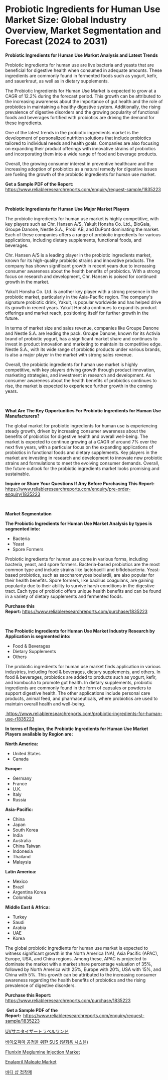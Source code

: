 <p><h1>Probiotic Ingredients for Human Use Market Size: Global Industry Overview, Market Segmentation and Forecast (2024 to 2031)</h1></p><p><strong>Probiotic Ingredients for Human Use Market Analysis and Latest Trends</strong></p>
<p><p>Probiotic ingredients for human use are live bacteria and yeasts that are beneficial for digestive health when consumed in adequate amounts. These ingredients are commonly found in fermented foods such as yogurt, kefir, and sauerkraut, as well as in dietary supplements.</p><p>The Probiotic Ingredients for Human Use Market is expected to grow at a CAGR of 12.2% during the forecast period. This growth can be attributed to the increasing awareness about the importance of gut health and the role of probiotics in maintaining a healthy digestive system. Additionally, the rising prevalence of digestive disorders and the growing popularity of functional foods and beverages fortified with probiotics are driving the demand for these ingredients.</p><p>One of the latest trends in the probiotic ingredients market is the development of personalized nutrition solutions that include probiotics tailored to individual needs and health goals. Companies are also focusing on expanding their product offerings with innovative strains of probiotics and incorporating them into a wide range of food and beverage products.</p><p>Overall, the growing consumer interest in preventive healthcare and the increasing adoption of probiotics as a natural remedy for digestive issues are fueling the growth of the probiotic ingredients for human use market.</p></p>
<p><strong>Get a Sample PDF of the Report:&nbsp;</strong> <a href="https://www.reliableresearchreports.com/enquiry/request-sample/1835223">https://www.reliableresearchreports.com/enquiry/request-sample/1835223</a></p>
<p>&nbsp;</p>
<p><strong>Probiotic Ingredients for Human Use Major Market Players</strong></p>
<p><p>The probiotic ingredients for human use market is highly competitive, with key players such as Chr. Hansen A/S, Yakult Honsha Co. Ltd., BioGaia, Groupe Danone, Nestle S.A., Probi AB, and DuPont dominating the market. Each of these companies offers a range of probiotic ingredients for various applications, including dietary supplements, functional foods, and beverages.</p><p>Chr. Hansen A/S is a leading player in the probiotic ingredients market, known for its high-quality probiotic strains and innovative products. The company has shown significant growth in recent years due to increasing consumer awareness about the health benefits of probiotics. With a strong focus on research and development, Chr. Hansen is poised for continued growth in the market.</p><p>Yakult Honsha Co. Ltd. is another key player with a strong presence in the probiotic market, particularly in the Asia-Pacific region. The company's signature probiotic drink, Yakult, is popular worldwide and has helped drive its growth in recent years. Yakult Honsha continues to expand its product offerings and market reach, positioning itself for further growth in the future.</p><p>In terms of market size and sales revenue, companies like Groupe Danone and Nestle S.A. are leading the pack. Groupe Danone, known for its Activia brand of probiotic yogurt, has a significant market share and continues to invest in product innovation and marketing to maintain its competitive edge. Nestle S.A., with its wide range of probiotic products under various brands, is also a major player in the market with strong sales revenue.</p><p>Overall, the probiotic ingredients for human use market is highly competitive, with key players driving growth through product innovation, marketing strategies, and investment in research and development. As consumer awareness about the health benefits of probiotics continues to rise, the market is expected to experience further growth in the coming years.</p></p>
<p>&nbsp;</p>
<p><strong>What Are The Key Opportunities For Probiotic Ingredients for Human Use Manufacturers?</strong></p>
<p><p>The global market for probiotic ingredients for human use is experiencing steady growth, driven by increasing consumer awareness about the benefits of probiotics for digestive health and overall well-being. The market is expected to continue growing at a CAGR of around 7% over the next five years, with a particular focus on the expanding applications of probiotics in functional foods and dietary supplements. Key players in the market are investing in research and development to innovate new probiotic strains and formulations to meet the evolving consumer demands. Overall, the future outlook for the probiotic ingredients market looks promising and sustainable.</p></p>
<p><strong>Inquire or Share Your Questions If Any Before Purchasing This Report:</strong> <a href="https://www.reliableresearchreports.com/enquiry/pre-order-enquiry/1835223">https://www.reliableresearchreports.com/enquiry/pre-order-enquiry/1835223</a></p>
<p>&nbsp;</p>
<p><strong>Market Segmentation</strong></p>
<p><strong>The Probiotic Ingredients for Human Use Market Analysis by types is segmented into:</strong></p>
<p><ul><li>Bacteria</li><li>Yeast</li><li>Spore Formers</li></ul></p>
<p><p>Probiotic ingredients for human use come in various forms, including bacteria, yeast, and spore formers. Bacteria-based probiotics are the most common type and include strains like lactobacilli and bifidobacteria. Yeast-based probiotics, such as saccharomyces boulardii, are also popular for their health benefits. Spore formers, like bacillus coagulans, are gaining popularity due to their ability to survive harsh conditions in the digestive tract. Each type of probiotic offers unique health benefits and can be found in a variety of dietary supplements and fermented foods.</p></p>
<p><strong>Purchase this Report:&nbsp;</strong><a href="https://www.reliableresearchreports.com/purchase/1835223">https://www.reliableresearchreports.com/purchase/1835223</a></p>
<p>&nbsp;</p>
<p><strong>The Probiotic Ingredients for Human Use Market Industry Research by Application is segmented into:</strong></p>
<p><ul><li>Food & Beverages</li><li>Dietary Supplements</li><li>Others</li></ul></p>
<p><p>The probiotic ingredients for human use market finds application in various industries, including food & beverages, dietary supplements, and others. In food & beverages, probiotics are added to products such as yogurt, kefir, and kombucha to promote gut health. In dietary supplements, probiotic ingredients are commonly found in the form of capsules or powders to support digestive health. The other applications include personal care products, animal feed, and pharmaceuticals, where probiotics are used to maintain overall health and well-being.</p></p>
<p><a href="https://www.reliableresearchreports.com/probiotic-ingredients-for-human-use-r1835223">&nbsp;https://www.reliableresearchreports.com/probiotic-ingredients-for-human-use-r1835223</a></p>
<p><strong>In terms of Region, the Probiotic Ingredients for Human Use Market Players available by Region are:</strong></p>
<p>
    <p> <strong> North America: </strong>
        <ul>
            <li>United States</li>
            <li>Canada</li>
        </ul>
        </p> 
    <p> <strong> Europe: </strong>
        <ul>
            <li>Germany</li>
            <li>France</li>
            <li>U.K.</li>
            <li>Italy</li>
            <li>Russia</li>
        </ul>
        </p> 
    <p> <strong> Asia-Pacific: </strong>
        <ul>
            <li>China</li>
            <li>Japan</li>
            <li>South Korea</li>
            <li>India</li>
            <li>Australia</li>
            <li>China Taiwan</li>
            <li>Indonesia</li>
            <li>Thailand</li>
            <li>Malaysia</li>
        </ul>
        </p> 
    <p> <strong> Latin America: </strong>
        <ul>
            <li>Mexico</li>
            <li>Brazil</li>
            <li>Argentina Korea</li>
            <li>Colombia</li>
        </ul>
        </p> 
    <p> <strong> Middle East & Africa: </strong>
        <ul>
            <li>Turkey</li>
            <li>Saudi</li>
            <li>Arabia</li>
            <li>UAE</li>
            <li>Korea</li>
        </ul>
    </p>
    </p>
<p><p>The global probiotic ingredients for human use market is expected to witness significant growth in the North America (NA), Asia Pacific (APAC), Europe, USA, and China regions. Among these, APAC is projected to dominate the market with a market share percentage valuation of 35%, followed by North America with 25%, Europe with 20%, USA with 15%, and China with 5%. This growth can be attributed to the increasing consumer awareness regarding the health benefits of probiotics and the rising prevalence of digestive disorders.</p></p>
<p><strong>Purchase this Report: </strong><a href="https://www.reliableresearchreports.com/purchase/1835223">https://www.reliableresearchreports.com/purchase/1835223</a></p>
<p>&nbsp;<strong>Get a Sample PDF of the Report:&nbsp;&nbsp;</strong><a href="https://www.reliableresearchreports.com/enquiry/request-sample/1835223">https://www.reliableresearchreports.com/enquiry/request-sample/1835223</a></p>
<p><strong></strong></p>
<p><p><a href="https://medium.com/@barrycuda1974/uv%E3%82%B5%E3%83%8B%E3%82%BF%E3%82%A4%E3%82%B6%E3%83%BC%E3%83%88%E3%83%A9%E3%83%99%E3%83%AB%E3%83%AF%E3%83%B3%E3%83%89%E5%B8%82%E5%A0%B4%E8%A6%8F%E6%A8%A1%E3%81%AF-%E3%82%B0%E3%83%AD%E3%83%BC%E3%83%90%E3%83%AB%E6%A5%AD%E7%95%8C%E3%81%A7%E6%9C%80%E9%81%A9%E3%81%AA%E3%83%9E%E3%83%BC%E3%82%B1%E3%83%86%E3%82%A3%E3%83%B3%E3%82%B0%E3%83%81%E3%83%A3%E3%83%8D%E3%83%AB%E3%82%92%E6%98%8E%E3%82%89%E3%81%8B%E3%81%AB%E3%81%97%E3%81%BE%E3%81%99-0e76c73e4514">UVサニタイザートラベルワンド</a></p><p><a href="https://github.com/gambitz1998/Market-Research-Report-List-1/blob/main/5726146100013.md">바이오파마 공정을 위한 SUS (일회용 시스템)</a></p><p><a href="https://github.com/faisalayoob601/Market-Research-Report-List-1/blob/main/flunixin-meglumine-injection-market.md">Flunixin Meglumine Injection Market</a></p><p><a href="https://github.com/nafiafirdania/Market-Research-Report-List-1/blob/main/enalapril-maleate-market.md">Enalapril Maleate Market</a></p><p><a href="https://medium.com/@lizaheller2023/%EB%B0%94%EB%94%94-%EC%83%B5-%EC%A0%91%EC%B0%A9%EC%A0%9C-%EC%8B%9C%EC%9E%A5-%ED%86%B5%EC%B0%B0-%EC%8B%9C%EC%9E%A5-%EB%8F%99%ED%96%A5-%EC%84%B1%EC%9E%A5-2024%EB%85%84%EB%B6%80%ED%84%B0-2031%EB%85%84%EA%B9%8C%EC%A7%80-%EC%98%88%EC%B8%A1-179b1a78bd0a">바디 샵 접착제</a></p></p>